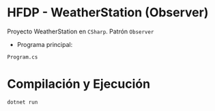 # HFDP - WeatherStation (Observer)

Proyecto WeatherStation en ```CSharp```. Patrón ```Observer```

* Programa principal:
```
Program.cs
```

# Compilación y Ejecución
```
dotnet run
```
